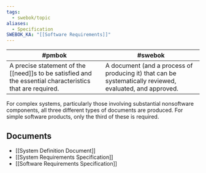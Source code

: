 ```yaml
---
tags:
  - swebok/topic
aliases:
  - Specification
SWEBOK_KA: "[[Software Requirements]]"
---
```


| #pmbok                                                                                                    | #swebok                                                                                                  |
| --------------------------------------------------------------------------------------------------------- | -------------------------------------------------------------------------------------------------------- |
| A precise statement of the [[need]]s to be satisfied and the essential characteristics that are required. | A document (and a process of producing it) that can be systematically reviewed, evaluated, and approved. |
For complex systems, particularly those involving substantial nonsoftware components, all three different types of documents are produced.
For simple software products, only the third of these is required.
## Documents
- [[System Definition Document]]
- [[System Requirements Specification]]
- [[Software Requirements Specification]]